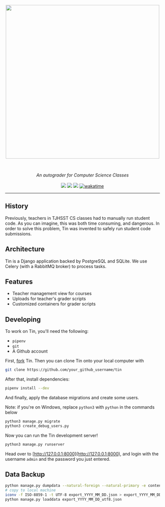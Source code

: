 <p align="center">
  <img src="./assets/tin-logo.gif" width="500">
</p>
<br>
<p align="center">
  <i>An autograder for Computer Science Classes</i>
  <br>
  <br>
  <a href="https://github.com/astral-sh/ruff"><img src="https://img.shields.io/endpoint?url=https://raw.githubusercontent.com/astral-sh/ruff/main/assets/badge/v2.json"></a>
  <img src="https://github.com/tjcsl/tin/actions/workflows/ci.yml/badge.svg">
  <a href="https://github.com/pre-commit/pre-commit"><img src="https://img.shields.io/badge/pre--commit-enabled-brightgreen?logo=pre-commit"></a>
  <a href="https://wakatime.com/badge/github/tjcsl/tin"><img src="https://wakatime.com/badge/github/tjcsl/tin.svg" alt="wakatime"></a>
</p>
<hr>

## History
Previously, teachers in TJHSST CS classes had to manually run student code. As you can imagine,
this was both time consuming, and dangerous. In order to solve this problem, Tin was invented
to safely run student code submissions.

## Architecture
Tin is a Django application backed by PostgreSQL and SQLite. We use Celery (with a RabbitMQ broker) to process tasks.

## Features
* Teacher management view for courses
* Uploads for teacher's grader scripts
* Customized containers for grader scripts

## Developing
To work on Tin, you'll need the following:
* `pipenv`
* `git`
* A Github account

First, [fork](https://docs.github.com/en/pull-requests/collaborating-with-pull-requests/working-with-forks/fork-a-repo#forking-a-repository) Tin.
Then you can clone Tin onto your local computer with
```bash
git clone https://github.com/your_github_username/tin
```
After that, install dependencies:
```bash
pipenv install --dev
```

And finally, apply the database migrations and create some users.

Note: if you're on Windows, replace `python3` with `python` in the commands below
```bash
python3 manage.py migrate
python3 create_debug_users.py
```
Now you can run the Tin development server!
```bash
python3 manage.py runserver
```
Head over to [http://127.0.0.1:8000](http://127.0.0.1:8000), and
login with the username `admin` and the password you just entered.

## Data Backup
```bash
python manage.py dumpdata --natural-foreign --natural-primary -e contenttypes -e admin -e auth.Permission > export_YYYY_MM_DD.json
# copy to local machine
iconv -f ISO-8859-1 -t UTF-8 export_YYYY_MM_DD.json > export_YYYY_MM_DD_utf8.json
python manage.py loaddata export_YYYY_MM_DD_utf8.json
```

